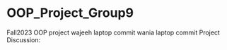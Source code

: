 # OOP_Project_Group9
Fall2023 OOP project
wajeeh laptop commit
wania laptop commit
Project Discussion: